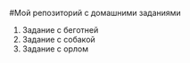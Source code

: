 #Мой репозиторий с домашними заданиями
1. Задание с беготней
2. Задание с собакой
3. Задание с орлом
